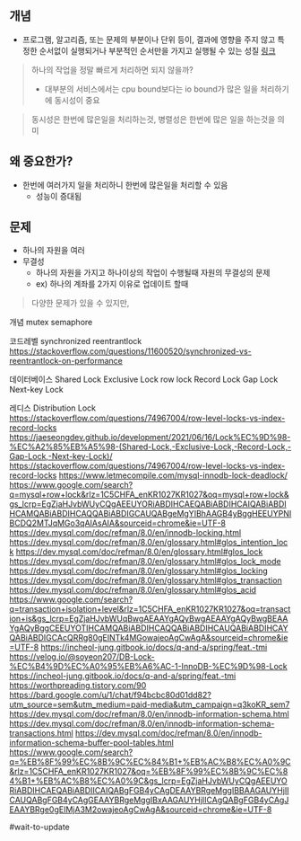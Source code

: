 ## 개념
- 프로그램, 알고리즘, 또는 문제의 부분이나 단위 등이, 결과에 영향을 주지 않고 특정한 순서없이 실행되거나 부분적인 순서만을 가지고 실행될 수 있는 성질 [링크](https://en.wikipedia.org/wiki/Concurrency_(computer_science))

 >하나의 작업을 정말 빠르게 처리하면 되지 않을까?
 >	- 대부분의 서비스에서는 cpu bound보다는 io bound가 많은 일을 처리하기에 동시성이 중요

> 동시성은 한번에 많은일을 처리하는것,
> 병렬성은 한번에 많은 일을 하는것을 의미

## 왜 중요한가?
- 한번에 여러가지 일을 처리하니 한번에 많은일을 처리할 수 있음
	- 성능이 증대됨

## 문제
- 하나의 자원을 여러 
- 무결성
	- 하나의 자원을 가지고 하나이상의 작업이 수행될때 자원의 무결성의 문제
	- ex) 하나의 계좌를 2가지 이유로 업데이트 할때

> 다양한 문제가 있을 수 있지만, 

개념
mutex
semaphore


코드레벨
synchronized
reentrantlock
https://stackoverflow.com/questions/11600520/synchronized-vs-reentrantlock-on-performance


데이터베이스
Shared Lock
Exclusive Lock
row lock
Record Lock
Gap Lock
Next-key Lock

레디스
Distribution Lock
https://stackoverflow.com/questions/74967004/row-level-locks-vs-index-record-locks
https://jaeseongdev.github.io/development/2021/06/16/Lock%EC%9D%98-%EC%A2%85%EB%A5%98-(Shared-Lock,-Exclusive-Lock,-Record-Lock,-Gap-Lock,-Next-key-Lock)/
https://stackoverflow.com/questions/74967004/row-level-locks-vs-index-record-locks
https://www.letmecompile.com/mysql-innodb-lock-deadlock/
https://www.google.com/search?q=mysql+row+lock&rlz=1C5CHFA_enKR1027KR1027&oq=mysql+row+lock&gs_lcrp=EgZjaHJvbWUyCQgAEEUYORiABDIHCAEQABiABDIHCAIQABiABDIHCAMQABiABDIHCAQQABiABDIGCAUQABgeMgYIBhAAGB4yBggHEEUYPNIBCDQ2MTJqMGo3qAIAsAIA&sourceid=chrome&ie=UTF-8
https://dev.mysql.com/doc/refman/8.0/en/innodb-locking.html
https://dev.mysql.com/doc/refman/8.0/en/glossary.html#glos_intention_lock
https://dev.mysql.com/doc/refman/8.0/en/glossary.html#glos_lock
https://dev.mysql.com/doc/refman/8.0/en/glossary.html#glos_lock_mode
https://dev.mysql.com/doc/refman/8.0/en/glossary.html#glos_locking
https://dev.mysql.com/doc/refman/8.0/en/glossary.html#glos_transaction
https://dev.mysql.com/doc/refman/8.0/en/glossary.html#glos_acid
https://www.google.com/search?q=transaction+isolation+level&rlz=1C5CHFA_enKR1027KR1027&oq=transaction+is&gs_lcrp=EgZjaHJvbWUqBwgAEAAYgAQyBwgAEAAYgAQyBwgBEAAYgAQyBggCEEUYOTIHCAMQABiABDIHCAQQABiABDIHCAUQABiABDIHCAYQABiABDIGCAcQRRg80gEINTk4MGowajeoAgCwAgA&sourceid=chrome&ie=UTF-8
https://incheol-jung.gitbook.io/docs/q-and-a/spring/feat.-tmi
https://velog.io/@soyeon207/DB-Lock-%EC%B4%9D%EC%A0%95%EB%A6%AC-1-InnoDB-%EC%9D%98-Lock
https://incheol-jung.gitbook.io/docs/q-and-a/spring/feat.-tmi
https://worthpreading.tistory.com/90
https://bard.google.com/u/1/chat/f94bcbc80d01dd82?utm_source=sem&utm_medium=paid-media&utm_campaign=q3koKR_sem7
https://dev.mysql.com/doc/refman/8.0/en/innodb-information-schema.html
https://dev.mysql.com/doc/refman/8.0/en/innodb-information-schema-transactions.html
https://dev.mysql.com/doc/refman/8.0/en/innodb-information-schema-buffer-pool-tables.html
https://www.google.com/search?q=%EB%8F%99%EC%8B%9C%EC%84%B1+%EB%AC%B8%EC%A0%9C&rlz=1C5CHFA_enKR1027KR1027&oq=%EB%8F%99%EC%8B%9C%EC%84%B1+%EB%AC%B8%EC%A0%9C&gs_lcrp=EgZjaHJvbWUyCQgAEEUYORiABDIHCAEQABiABDIICAIQABgFGB4yCAgDEAAYBRgeMggIBBAAGAUYHjIICAUQABgFGB4yCAgGEAAYBRgeMggIBxAAGAUYHjIICAgQABgFGB4yCAgJEAAYBRge0gEIMjA3M2owajeoAgCwAgA&sourceid=chrome&ie=UTF-8

#wait-to-update 